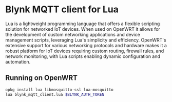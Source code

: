 # Blynk MQTT client for Lua

Lua is a lightweight programming language that offers a flexible scripting solution for networked IoT devices. When used on OpenWRT it allows for the development of custom networking applications and device management scripts, leveraging Lua's simplicity and efficiency. OpenWRT's extensive support for various networking protocols and hardware makes it a robust platform for IoT devices requiring custom routing, firewall rules, and network monitoring, with Lua scripts enabling dynamic configuration and automation.

## Running on OpenWRT

```sh
opkg install lua libmosquitto-ssl lua-mosquitto
lua blynk_mqtt_client.lua $BLYNK_AUTH_TOKEN
```
